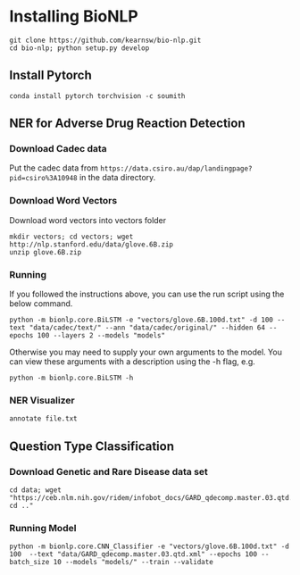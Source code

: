 # Installing BioNLP
```
git clone https://github.com/kearnsw/bio-nlp.git
cd bio-nlp; python setup.py develop
```

## Install Pytorch
`conda install pytorch torchvision -c soumith`

## NER for Adverse Drug Reaction Detection
### Download Cadec data
Put the cadec data from `https://data.csiro.au/dap/landingpage?pid=csiro%3A10948` in the data directory.

### Download Word Vectors
Download word vectors into vectors folder
```
mkdir vectors; cd vectors; wget http://nlp.stanford.edu/data/glove.6B.zip
unzip glove.6B.zip
```

### Running 
If you followed the instructions above, you can use the run script using the below command.
```shell
python -m bionlp.core.BiLSTM -e "vectors/glove.6B.100d.txt" -d 100 --text "data/cadec/text/" --ann "data/cadec/original/" --hidden 64 --epochs 100 --layers 2 --models "models"
```

Otherwise you may need to supply your own arguments to the model. You can view these arguments with a description using the -h flag, e.g.
```
python -m bionlp.core.BiLSTM -h
``` 

### NER Visualizer 

```
annotate file.txt
```

## Question Type Classification

### Download Genetic and Rare Disease data set
```
cd data; wget "https://ceb.nlm.nih.gov/ridem/infobot_docs/GARD_qdecomp.master.03.qtd.xml; cd .."
```

### Running Model
```
python -m bionlp.core.CNN_Classifier -e "vectors/glove.6B.100d.txt" -d 100  --text "data/GARD_qdecomp.master.03.qtd.xml" --epochs 100 --batch_size 10 --models "models/" --train --validate
```
